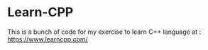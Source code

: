 # Learn-CPP
This is a bunch of code for my exercise to learn C++ language at : https://www.learncpp.com/
